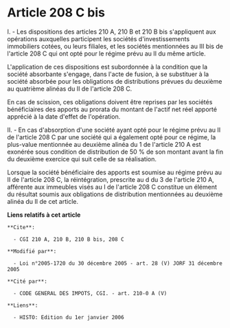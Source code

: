 # Article 208 C bis

I. - Les dispositions des articles 210 A, 210 B et 210 B bis s'appliquent aux opérations auxquelles participent les sociétés
d'investissements immobiliers cotées, ou leurs filiales, et les sociétés mentionnées au III bis de l'article 208 C qui ont
opté pour le régime prévu au II du même article.

L'application de ces dispositions est subordonnée à la condition que la société absorbante s'engage, dans l'acte de fusion, à
se substituer à la société absorbée pour les obligations de distributions prévues du deuxième au quatrième alinéas du II de
l'article 208 C.

En cas de scission, ces obligations doivent être reprises par les sociétés bénéficiaires des apports au prorata du montant de
l'actif net réel apporté apprécié à la date d'effet de l'opération.

II. - En cas d'absorption d'une société ayant opté pour le régime prévu au II de l'article 208 C par une société qui a
également opté pour ce régime, la plus-value mentionnée au deuxième alinéa du 1 de l'article 210 A est exonérée sous
condition de distribution de 50 % de son montant avant la fin du deuxième exercice qui suit celle de sa réalisation.

Lorsque la société bénéficiaire des apports est soumise au régime prévu au II de l'article 208 C, la réintégration, prescrite
au d du 3 de l'article 210 A, afférente aux immeubles visés au I de l'article 208 C constitue un élément du résultat soumis
aux obligations de distribution mentionnées au deuxième alinéa du II de cet article.

**Liens relatifs à cet article**

	**Cite**:

	  - CGI 210 A, 210 B, 210 B bis, 208 C

	**Modifié par**:

	  - Loi n°2005-1720 du 30 décembre 2005 - art. 28 (V) JORF 31 décembre 2005

	**Cité par**:

	  - CODE GENERAL DES IMPOTS, CGI. - art. 210-0 A (V)

	**Liens**:

	  - HISTO: Edition du 1er janvier 2006
